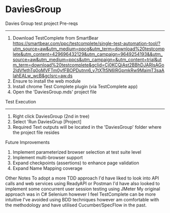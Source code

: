 # DaviesGroup
Davies Group test project
Pre-reqs
__________
1) Download TestComplete from SmartBear 
https://smartbear.com/ppc/testcomplete/single-test-automation-tool/?utm_source=aw&utm_medium=ppcg&utm_term=download%20testcomplete&utm_content=429696432129&utm_campaign=9649254193&&utm_source=aw&utm_medium=ppcs&utm_campaign=&utm_content=trial&utm_term=download%20testcomplete&gclid=Cj0KCQiAst2BBhDJARIsAGo2ldVfethTq0oMVFTm0yfFBOPDutnn6_y7tXTt5N6lRGpmkRw9MaimT3saAlahEALw_wcB&gclsrc=aw.ds
2) Ensure to install the web module 
3) Install chrome Test Complete plugin (via TestComplete app)
4) Open the 'DaviesGroup.mds' project file

Test Execution
___________
1) Right click DaviesGroup (2nd in tree) 
2) Select 'Run DaviesGrup [Project]
3) Required Text outputs will be located in the 'DaviesGroup' folder where the project file resides

Future Improvements
1) Implement parameterized browser selection at test suite level
2) Implement multi-browser support
3) Expand checkpoints (assertions) to enhance page validation
4) Expand Name Mapping coverage

Other Notes
To adopt a more TDD approach I'd have liked to look into API calls and web services using ReadyAPI or Postman
I'd have also looked to implement some concurrent user session testing using JMeter
My original approach was in C# Selenium however I feel TestComplete can be more intuitive
I've avoided using BDD techniques however am comfortable with the methodology and have utilised Cucumber/SpecFlow in the past. 
